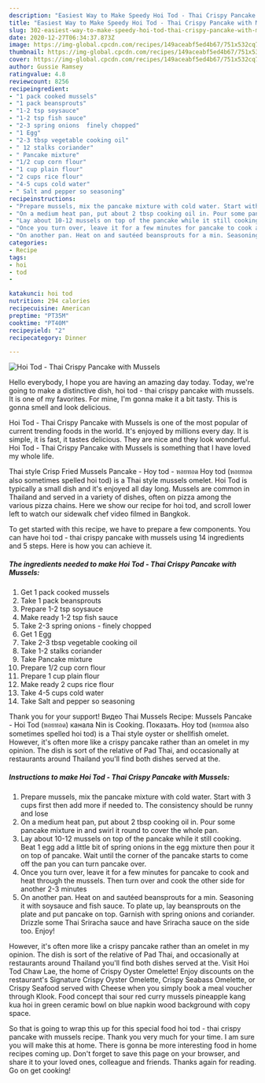 ```yaml
---
description: "Easiest Way to Make Speedy Hoi Tod - Thai Crispy Pancake with Mussels"
title: "Easiest Way to Make Speedy Hoi Tod - Thai Crispy Pancake with Mussels"
slug: 302-easiest-way-to-make-speedy-hoi-tod-thai-crispy-pancake-with-mussels
date: 2020-12-27T06:34:37.873Z
image: https://img-global.cpcdn.com/recipes/149aceabf5ed4b67/751x532cq70/hoi-tod-thai-crispy-pancake-with-mussels-recipe-main-photo.jpg
thumbnail: https://img-global.cpcdn.com/recipes/149aceabf5ed4b67/751x532cq70/hoi-tod-thai-crispy-pancake-with-mussels-recipe-main-photo.jpg
cover: https://img-global.cpcdn.com/recipes/149aceabf5ed4b67/751x532cq70/hoi-tod-thai-crispy-pancake-with-mussels-recipe-main-photo.jpg
author: Gussie Ramsey
ratingvalue: 4.8
reviewcount: 8256
recipeingredient:
- "1 pack cooked mussels"
- "1 pack beansprouts"
- "1-2 tsp soysauce"
- "1-2 tsp fish sauce"
- "2-3 spring onions  finely chopped"
- "1 Egg"
- "2-3 tbsp vegetable cooking oil"
- " 12 stalks coriander"
- " Pancake mixture"
- "1/2 cup corn flour"
- "1 cup plain flour"
- "2 cups rice flour"
- "4-5 cups cold water"
- " Salt and pepper so seasoning"
recipeinstructions:
- "Prepare mussels, mix the pancake mixture with cold water. Start with 3 cups first then add more if needed to. The consistency should be runny and lose"
- "On a medium heat pan, put about 2 tbsp cooking oil in. Pour some pancake mixture in and swirl it round to cover the whole pan."
- "Lay about 10-12 mussels on top of the pancake while it still cooking. Beat 1 egg add a little bit of spring onions in the egg mixture then pour it on top of pancake. Wait until the corner of the pancake starts to come off the pan you can turn pancake over."
- "Once you turn over, leave it for a few minutes for pancake to cook and heat through the mussels. Then turn over and cook the other side for another 2-3 minutes"
- "On another pan. Heat on and sautéed beansprouts for a min. Seasoning it with soysauce and fish sauce. To plate up, lay beansprouts on the plate and put pancake on top. Garnish with spring onions and coriander. Drizzle some Thai Sriracha sauce and have Sriracha sauce on the side too. Enjoy!"
categories:
- Recipe
tags:
- hoi
- tod
- 

katakunci: hoi tod  
nutrition: 294 calories
recipecuisine: American
preptime: "PT35M"
cooktime: "PT40M"
recipeyield: "2"
recipecategory: Dinner

---
```



![Hoi Tod - Thai Crispy Pancake with Mussels](https://img-global.cpcdn.com/recipes/149aceabf5ed4b67/751x532cq70/hoi-tod-thai-crispy-pancake-with-mussels-recipe-main-photo.jpg)

Hello everybody, I hope you are having an amazing day today. Today, we're going to make a distinctive dish, hoi tod - thai crispy pancake with mussels. It is one of my favorites. For mine, I'm gonna make it a bit tasty. This is gonna smell and look delicious.

Hoi Tod - Thai Crispy Pancake with Mussels is one of the most popular of current trending foods in the world. It's enjoyed by millions every day. It is simple, it is fast, it tastes delicious. They are nice and they look wonderful. Hoi Tod - Thai Crispy Pancake with Mussels is something that I have loved my whole life.

Thai style Crisp Fried Mussels Pancake - Hoy tod - หอยทอด Hoy tod (หอยทอด also sometimes spelled hoi tod) is a Thai style mussels omelet. Hoi Tod is typically a small dish and it&#39;s enjoyed all day long. Mussels are common in Thailand and served in a variety of dishes, often on pizza among the various pizza chains. Here we show our recipe for hoi tod, and scroll lower left to watch our sidewalk chef video filmed in Bangkok.


To get started with this recipe, we have to prepare a few components. You can have hoi tod - thai crispy pancake with mussels using 14 ingredients and 5 steps. Here is how you can achieve it.

<!--inarticleads1-->

##### The ingredients needed to make Hoi Tod - Thai Crispy Pancake with Mussels:

1. Get 1 pack cooked mussels
1. Take 1 pack beansprouts
1. Prepare 1-2 tsp soysauce
1. Make ready 1-2 tsp fish sauce
1. Take 2-3 spring onions - finely chopped
1. Get 1 Egg
1. Take 2-3 tbsp vegetable cooking oil
1. Take  1-2 stalks coriander
1. Take  Pancake mixture
1. Prepare 1/2 cup corn flour
1. Prepare 1 cup plain flour
1. Make ready 2 cups rice flour
1. Take 4-5 cups cold water
1. Take  Salt and pepper so seasoning


Thank you for your support! Видео Thai Mussels Recipe: Mussels Pancake - Hoi Tod (หอยทอด) канала Nin is Cooking. Показать. Hoy tod (หอยทอด also sometimes spelled hoi tod) is a Thai style oyster or shellfish omelet. However, it&#39;s often more like a crispy pancake rather than an omelet in my opinion. The dish is sort of the relative of Pad Thai, and occasionally at restaurants around Thailand you&#39;ll find both dishes served at the. 

<!--inarticleads2-->

##### Instructions to make Hoi Tod - Thai Crispy Pancake with Mussels:

1. Prepare mussels, mix the pancake mixture with cold water. Start with 3 cups first then add more if needed to. The consistency should be runny and lose
1. On a medium heat pan, put about 2 tbsp cooking oil in. Pour some pancake mixture in and swirl it round to cover the whole pan.
1. Lay about 10-12 mussels on top of the pancake while it still cooking. Beat 1 egg add a little bit of spring onions in the egg mixture then pour it on top of pancake. Wait until the corner of the pancake starts to come off the pan you can turn pancake over.
1. Once you turn over, leave it for a few minutes for pancake to cook and heat through the mussels. Then turn over and cook the other side for another 2-3 minutes
1. On another pan. Heat on and sautéed beansprouts for a min. Seasoning it with soysauce and fish sauce. To plate up, lay beansprouts on the plate and put pancake on top. Garnish with spring onions and coriander. Drizzle some Thai Sriracha sauce and have Sriracha sauce on the side too. Enjoy!


However, it&#39;s often more like a crispy pancake rather than an omelet in my opinion. The dish is sort of the relative of Pad Thai, and occasionally at restaurants around Thailand you&#39;ll find both dishes served at the. Visit Hoi Tod Chaw Lae, the home of Crispy Oyster Omelette! Enjoy discounts on the restaurant&#39;s Signature Crispy Oyster Omelette, Crispy Seabass Omelette, or Crispy Seafood served with Cheese when you simply book a meal voucher through Klook. Food concept thai sour red curry mussels pineapple kang kua hoi in green ceramic bowl on blue napkin wood background with copy space. 

So that is going to wrap this up for this special food hoi tod - thai crispy pancake with mussels recipe. Thank you very much for your time. I am sure you will make this at home. There is gonna be more interesting food in home recipes coming up. Don't forget to save this page on your browser, and share it to your loved ones, colleague and friends. Thanks again for reading. Go on get cooking!
